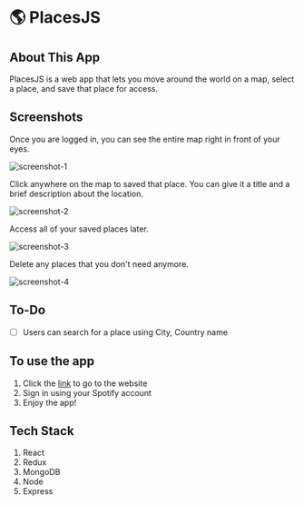 # 🌎 PlacesJS

## About This App

PlacesJS is a web app that lets you move around the world on a map, select a place, and save that place for access.

## Screenshots

Once you are logged in, you can see the entire map right in front of your eyes. 

![screenshot-1](https://user-images.githubusercontent.com/28583016/57898770-62873880-7895-11e9-86d8-9f30415a9e98.png)

Click anywhere on the map to saved that place. You can give it a title and a brief description about the location.

![screenshot-2](https://user-images.githubusercontent.com/28583016/57898771-62873880-7895-11e9-95b2-7b24dd8b9b81.png)

Access all of your saved places later.

![screenshot-3](https://user-images.githubusercontent.com/28583016/57898772-631fcf00-7895-11e9-918b-63852afe3591.png)

Delete any places that you don't need anymore.

![screenshot-4](https://user-images.githubusercontent.com/28583016/57898773-631fcf00-7895-11e9-8845-fe57e0696e68.png)

## To-Do

- [ ] Users can search for a place using City, Country name

## To use the app

1. Click the [link](https://placesjs.herokuapp.com/) to go to the website
2. Sign in using your Spotify account
3. Enjoy the app!

## Tech Stack
1. React
2. Redux
3. MongoDB
4. Node
5. Express
